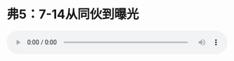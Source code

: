 # 弗5：7-14从同伙到曝光

<audio style="width: 100%;" preload="false" controls controlslist="nodownload"><source src="http://file.simai.life/audio/mp3/old/12238.mp3" type="audio/mpeg">Your browser does not support the audio element.</audio>


